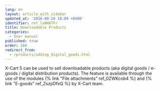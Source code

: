 ```yaml
---
lang: en
layout: article_with_sidebar
updated_at: '2016-09-28 18:09 +0400'
identifier: ref_lxNH6TFr
title: Downloadable Products
categories:
  - User manual
published: true
order: 280
redirect_from:
  - /products/adding_digital_goods.html
---
```

X-Cart 5 can be used to sell downloadable products (aka digital goods / e-goods / digital distribution products). The feature is available through the use of the modules {% link "File attachments" ref_0ZWKcob4 %} and {% link "E-goods" ref_ZszpDfxQ %} by X-Cart team.
